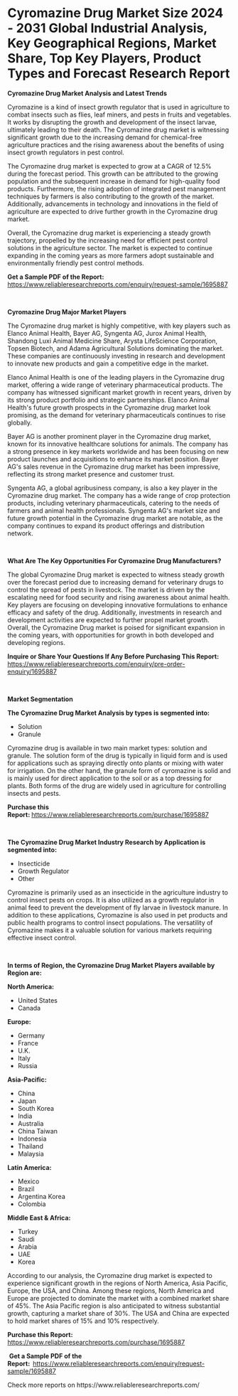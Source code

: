 <p><h1>Cyromazine Drug Market Size 2024 - 2031 Global Industrial Analysis, Key Geographical Regions, Market Share, Top Key Players, Product Types and Forecast Research Report</h1></p><p><strong>Cyromazine Drug Market Analysis and Latest Trends</strong></p>
<p><p>Cyromazine is a kind of insect growth regulator that is used in agriculture to combat insects such as flies, leaf miners, and pests in fruits and vegetables. It works by disrupting the growth and development of the insect larvae, ultimately leading to their death. The Cyromazine drug market is witnessing significant growth due to the increasing demand for chemical-free agriculture practices and the rising awareness about the benefits of using insect growth regulators in pest control.</p><p>The Cyromazine drug market is expected to grow at a CAGR of 12.5% during the forecast period. This growth can be attributed to the growing population and the subsequent increase in demand for high-quality food products. Furthermore, the rising adoption of integrated pest management techniques by farmers is also contributing to the growth of the market. Additionally, advancements in technology and innovations in the field of agriculture are expected to drive further growth in the Cyromazine drug market.</p><p>Overall, the Cyromazine drug market is experiencing a steady growth trajectory, propelled by the increasing need for efficient pest control solutions in the agriculture sector. The market is expected to continue expanding in the coming years as more farmers adopt sustainable and environmentally friendly pest control methods.</p></p>
<p><strong>Get a Sample PDF of the Report:&nbsp;</strong> <a href="https://www.reliableresearchreports.com/enquiry/request-sample/1695887">https://www.reliableresearchreports.com/enquiry/request-sample/1695887</a></p>
<p>&nbsp;</p>
<p><strong>Cyromazine Drug Major Market Players</strong></p>
<p><p>The Cyromazine drug market is highly competitive, with key players such as Elanco Animal Health, Bayer AG, Syngenta AG, Jurox Animal Health, Shandong Luxi Animal Medicine Share, Arysta LifeScience Corporation, Topsen Biotech, and Adama Agricultural Solutions dominating the market. These companies are continuously investing in research and development to innovate new products and gain a competitive edge in the market.</p><p>Elanco Animal Health is one of the leading players in the Cyromazine drug market, offering a wide range of veterinary pharmaceutical products. The company has witnessed significant market growth in recent years, driven by its strong product portfolio and strategic partnerships. Elanco Animal Health's future growth prospects in the Cyromazine drug market look promising, as the demand for veterinary pharmaceuticals continues to rise globally.</p><p>Bayer AG is another prominent player in the Cyromazine drug market, known for its innovative healthcare solutions for animals. The company has a strong presence in key markets worldwide and has been focusing on new product launches and acquisitions to enhance its market position. Bayer AG's sales revenue in the Cyromazine drug market has been impressive, reflecting its strong market presence and customer trust.</p><p>Syngenta AG, a global agribusiness company, is also a key player in the Cyromazine drug market. The company has a wide range of crop protection products, including veterinary pharmaceuticals, catering to the needs of farmers and animal health professionals. Syngenta AG's market size and future growth potential in the Cyromazine drug market are notable, as the company continues to expand its product offerings and distribution network.</p></p>
<p>&nbsp;</p>
<p><strong>What Are The Key Opportunities For Cyromazine Drug Manufacturers?</strong></p>
<p><p>The global Cyromazine Drug market is expected to witness steady growth over the forecast period due to increasing demand for veterinary drugs to control the spread of pests in livestock. The market is driven by the escalating need for food security and rising awareness about animal health. Key players are focusing on developing innovative formulations to enhance efficacy and safety of the drug. Additionally, investments in research and development activities are expected to further propel market growth. Overall, the Cyromazine Drug market is poised for significant expansion in the coming years, with opportunities for growth in both developed and developing regions.</p></p>
<p><strong>Inquire or Share Your Questions If Any Before Purchasing This Report:</strong> <a href="https://www.reliableresearchreports.com/enquiry/pre-order-enquiry/1695887">https://www.reliableresearchreports.com/enquiry/pre-order-enquiry/1695887</a></p>
<p>&nbsp;</p>
<p><strong>Market Segmentation</strong></p>
<p><strong>The Cyromazine Drug Market Analysis by types is segmented into:</strong></p>
<p><ul><li>Solution</li><li>Granule</li></ul></p>
<p><p>Cyromazine drug is available in two main market types: solution and granule. The solution form of the drug is typically in liquid form and is used for applications such as spraying directly onto plants or mixing with water for irrigation. On the other hand, the granule form of cyromazine is solid and is mainly used for direct application to the soil or as a top dressing for plants. Both forms of the drug are widely used in agriculture for controlling insects and pests.</p></p>
<p><strong>Purchase this Report:&nbsp;</strong><a href="https://www.reliableresearchreports.com/purchase/1695887">https://www.reliableresearchreports.com/purchase/1695887</a></p>
<p>&nbsp;</p>
<p><strong>The Cyromazine Drug Market Industry Research by Application is segmented into:</strong></p>
<p><ul><li>Insecticide</li><li>Growth Regulator</li><li>Other</li></ul></p>
<p><p>Cyromazine is primarily used as an insecticide in the agriculture industry to control insect pests on crops. It is also utilized as a growth regulator in animal feed to prevent the development of fly larvae in livestock manure. In addition to these applications, Cyromazine is also used in pet products and public health programs to control insect populations. The versatility of Cyromazine makes it a valuable solution for various markets requiring effective insect control.</p></p>
<p>&nbsp;</p>
<p><strong>In terms of Region, the Cyromazine Drug Market Players available by Region are:</strong></p>
<p>
    <p> <strong> North America: </strong>
        <ul>
            <li>United States</li>
            <li>Canada</li>
        </ul>
        </p> 
    <p> <strong> Europe: </strong>
        <ul>
            <li>Germany</li>
            <li>France</li>
            <li>U.K.</li>
            <li>Italy</li>
            <li>Russia</li>
        </ul>
        </p> 
    <p> <strong> Asia-Pacific: </strong>
        <ul>
            <li>China</li>
            <li>Japan</li>
            <li>South Korea</li>
            <li>India</li>
            <li>Australia</li>
            <li>China Taiwan</li>
            <li>Indonesia</li>
            <li>Thailand</li>
            <li>Malaysia</li>
        </ul>
        </p> 
    <p> <strong> Latin America: </strong>
        <ul>
            <li>Mexico</li>
            <li>Brazil</li>
            <li>Argentina Korea</li>
            <li>Colombia</li>
        </ul>
        </p> 
    <p> <strong> Middle East & Africa: </strong>
        <ul>
            <li>Turkey</li>
            <li>Saudi</li>
            <li>Arabia</li>
            <li>UAE</li>
            <li>Korea</li>
        </ul>
    </p>
    </p>
<p><p>According to our analysis, the Cyromazine drug market is expected to experience significant growth in the regions of North America, Asia Pacific, Europe, the USA, and China. Among these regions, North America and Europe are projected to dominate the market with a combined market share of 45%. The Asia Pacific region is also anticipated to witness substantial growth, capturing a market share of 30%. The USA and China are expected to hold market shares of 15% and 10% respectively.</p></p>
<p><strong>Purchase this Report: </strong><a href="https://www.reliableresearchreports.com/purchase/1695887">https://www.reliableresearchreports.com/purchase/1695887</a></p>
<p>&nbsp;<strong>Get a Sample PDF of the Report:&nbsp;&nbsp;</strong><a href="https://www.reliableresearchreports.com/enquiry/request-sample/1695887">https://www.reliableresearchreports.com/enquiry/request-sample/1695887</a></p>
<p><strong></strong></p>
<p>Check more reports on https://www.reliableresearchreports.com/</p>